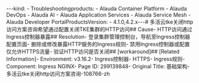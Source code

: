 ---kind:   - Troubleshootingproducts:    - Alauda Container Platform   - Alauda DevOps   - Alauda AI   - Alauda Application Services   - Alauda Service Mesh   - Alauda Developer PortalProductsVersion:   - 4.1.0,4.2.x---<!-- A type of document that involves encountering a fault, diag...it, performing root cause analysis, and providing solutions. --># 多活云tke关闭http访问方案咨询希望通过配置关闭TKE集群的HTTP访问## Cause- HTTP访问通过Ingress控制器暴露## Resolution- 登录集群管理控制台，导航至Ingress控制器配置页面- 删除或修改暴露HTTP服务的Ingress规则- 禁用Ingress控制器或配置仅允许HTTPS流量- 验证HTTP访问是否关闭## [workaround]## [Related Information]- Environment: v3.16.2- Ingress控制器- HTTPS- Ingress规则- Component: Ingress NGINX- Page ID: 299139848- Original Title: 基础架构-多活云tke关闭http访问方案咨询-108766-zh